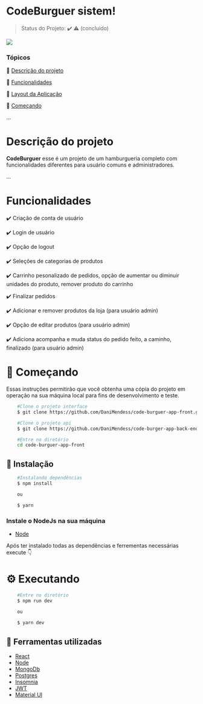 <h1>   
    CodeBurguer sistem!
</h1>

> Status do Projeto: :heavy_check_mark: :warning: (concluido)

<img src="src/gif/admin-gif.gif">

### Tópicos

:small_blue_diamond: [Descrição do projeto](#Descrição-do-projeto)

:small_blue_diamond: [Funcionalidades](#Funcionalidades)

:small_blue_diamond: [Layout da Aplicação](#Layout-da-aplicação)

:small_blue_diamond: [Começando](#Começando)

...

# Descrição do projeto 

**CodeBurguer** esse é um projeto de um hamburgueria completo com funcionalidades diferentes para usuário comuns e administradores.

...

# Funcionalidades

:heavy_check_mark: Criação de conta de usuário

:heavy_check_mark: Login de usuário

:heavy_check_mark: Opção de logout

:heavy_check_mark: Seleções de categorias de produtos

:heavy_check_mark: Carrinho pesonalizado de pedidos, opção de aumentar ou diminuir unidades do produto, remover produto do carrinho

:heavy_check_mark: Finalizar pedidos 

:heavy_check_mark: Adicionar e remover produtos da loja (para usuário admin)

:heavy_check_mark: Opção de editar produtos (para usuário admin)

:heavy_check_mark: Adiciona acompanha e muda status do pedido feito, a caminho, finalizado (para usuário admin)


# 🚀 Começando 

<p>Essas instruções permitirão que você obtenha uma cópia do projeto em operação na sua máquina local para fins de desenvolvimento e teste.</p>


```bash
    #Clone o projeto interface
    $ git clone https://github.com/DaniMendess/code-burguer-app-front.git
```
```bash
    #Clone o projeto api
    $ git clone https://github.com/DaniMendess/code-burger-app-back-end.git
```
```bash
    #Entre no diretório
    cd code-burguer-app-front
```
## 🔧 Instalação
```bash
    #Instalando dependências
    $ npm install

    ou 

    $ yarn  
```

### Instale o NodeJs na sua máquina

- [Node](#🔨-ferramentas-utilizadas)

<p>Após ter instalado todas as dependências e ferrementas necessárias execute 👇</p>

# ⚙️ Executando

```bash
    #Entre no diretório
    $ npm run dev

    ou 
    
    $ yarn dev
```

## 🔨 Ferramentas utilizadas 
- [React](https://react.dev) 
- [Node](https://nodejs.org/en) 
- [MongoDb](https://www.mongodb.com/pt-br)
- [Postgres](https://www.postgresql.org)
- [Insomnia](https://insomnia.rest/download)
- [JWT](https://jwt.io/)
- [Material UI](https://mui.com/material-ui/)







